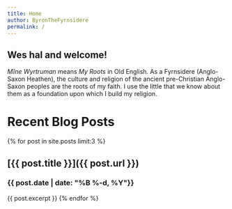 ```yaml
---
title: Home
author: ByronTheFyrnsidere
permalink: /
---
```


## Wes hal and welcome!

*Mīne Wyrtruman* means *My Roots* in Old English. As a Fyrnsidere (Anglo-Saxon Heathen), the culture and religion of the ancient pre-Christian Anglo-Saxon peoples are the roots of my faith. I use the little that we know about them as a foundation upon which I build my religion.

# Recent Blog Posts

{% for post in site.posts limit:3 %}
## [{{ post.title }}]({{ post.url }})

### {{ post.date | date: "%B %-d, %Y"}}

{{ post.excerpt }}
{% endfor %}
